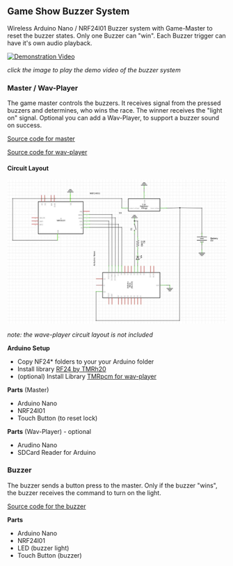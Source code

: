 ## Game Show Buzzer System
Wireless Arduino Nano / NRF24l01 Buzzer system with Game-Master to reset the buzzer states. Only one Buzzer can "win". Each Buzzer trigger can have it's own audio playback.

[![Demonstration Video](http://img.youtube.com/vi/lsZmaIB801M/0.jpg)](http://www.youtube.com/watch?v=lsZmaIB801M "Game Show Buzzer System")

*click the image to play the demo video of the buzzer system*

### Master / Wav-Player
The game master controls the buzzers. It receives signal from the pressed buzzers and determines, who wins the race. The winner receives the "light on" signal. Optional you can add a Wav-Player, to support a buzzer sound on success.

[Source code for master](NF24-BK-MASTER/NF24-BK-MASTER.ino)

[Source code for wav-player](NF24-BK-WAVPLAYER/NF24-BK-WAVPLAYER.ino)

#### Circuit Layout

![Buzzer and master circuit](buzzer-circuit-layout.jpg)

*note: the wave-player circuit layout is not included*

**Arduino Setup**
- Copy NF24* folders to your your Arduino folder
- Install library [RF24 by TMRh20](http://tmrh20.github.io/RF24/)
- (optional) Install Library [TMRpcm for wav-player](https://github.com/TMRh20/TMRpcm)

**Parts** (Master)
- Arduino Nano
- NRF24l01
- Touch Button (to reset lock)

**Parts** (Wav-Player) - optional
- Arudino Nano
- SDCard Reader for Arduino

### Buzzer
The buzzer sends a button press to the master. Only if the buzzer "wins", the buzzer receives the command to turn on the light.

[Source code for the buzzer](NF24-BK-BUZZER/NF24-BK-BUZZER.ino)

**Parts**
- Arduino Nano
- NRF24l01
- LED (buzzer light)
- Touch Button (buzzer)
